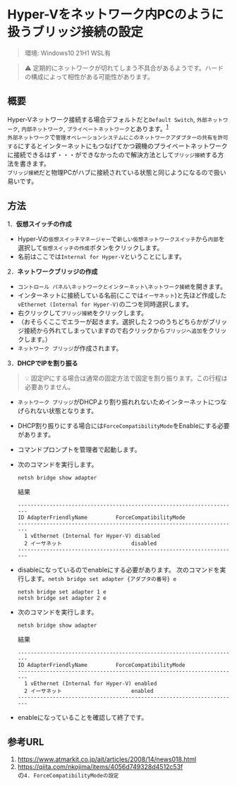 # Hyper-Vをネットワーク内PCのように扱うブリッジ接続の設定

> 環境: Windows10 21H1 WSL有  

> :warning: 定期的にネットワークが切れてしまう不具合があるようです。ハードの構成によって相性がある可能性があります。

## 概要

Hyper-Vネットワーク接続する場合デフォルトだと`Default Switch`, `外部ネットワーク`, `内部ネットワーク`, `プライベートネットワーク`とあります。<sup>[1](https://www.atmarkit.co.jp/ait/articles/2008/14/news018.html)</sup>  
`外部ネットワーク`で`管理オペレーションシステムにこのネットワークアダプターの共有を許可する`にするとインターネットにもつなげてかつ親機のプライベートネットワークに接続できるはず・・・ができなかったので解決方法として`ブリッジ接続`する方法を書きます。  
`ブリッジ接続`だと物理PCがハブに接続されている状態と同じようになるので扱い易いです。

## 方法

1．**仮想スイッチの作成**

- Hyper-Vの`仮想スイッチマネージャー`で`新しい仮想ネットワークスイッチ`から`内部`を選択して`仮想スイッチの作成`ボタンをクリックします。
- 名前はここでは`Internal for Hyper-V`ということにします。

2．**ネットワークブリッジの作成**

- `コントロール パネル\ネットワークとインターネット\ネットワーク接続`を開きます。
- インターネットに接続している名前(ここでは`イーサネット`)と先ほど作成した`vEthernet (Internal for Hyper-V)`の二つを同時選択します。
- 右クリックして`ブリッジ接続`をクリックします。
- （おそらくここでエラーが起きます。選択した２つのうちどちらかがブリッジ接続から外れてしまっていますので右クリックから`ブリッジへ追加`をクリックします。）
- `ネットワーク ブリッジ`が作成されます。

3．**DHCPでIPを割り振る**

> :bulb: 固定IPにする場合は通常の固定方法で固定を割り振ります。この行程は必要ありません。

- `ネットワーク ブリッジ`がDHCPより割り振れれないためインターネットにつなげられない状態となります。
- DHCP割り振りにする場合には`ForceCompatibilityMode`をEnableにする必要があります。
- コマンドプロンプトを管理者で起動します。

- 次のコマンドを実行します。

  ```bat: 管理者: コマンドプロンプト
  netsh bridge show adapter
  ```

  結果

  ```bat: 管理者: コマンドプロンプト
  ----------------------------------------------------------------------
  ID AdapterFriendlyName         ForceCompatibilityMode
  ----------------------------------------------------------------------
    1 vEthernet (Internal for Hyper-V) disabled
    2 イーサネット                      disabled
  ----------------------------------------------------------------------
  ```

- disableになっているのでenableにする必要があります。
  次のコマンドを実行します。`netsh bridge set adapter {アダプタの番号} e`

  ```bat: 管理者: コマンドプロンプト
  netsh bridge set adapter 1 e
  netsh bridge set adapter 2 e
  ```

- 次のコマンドを実行します。

  ```bat: 管理者: コマンドプロンプト
  netsh bridge show adapter
  ```

  結果

  ```bat: 管理者: コマンドプロンプト
  ----------------------------------------------------------------------
  ID AdapterFriendlyName         ForceCompatibilityMode
  ----------------------------------------------------------------------
    1 vEthernet (Internal for Hyper-V) enabled
    2 イーサネット                      enabled
  ----------------------------------------------------------------------
  ```

- enableになっていることを確認して終了です。

## 参考URL

1. https://www.atmarkit.co.jp/ait/articles/2008/14/news018.html
2. https://qiita.com/nkojima/items/4056d749328d4512c53f  
  の`4. ForceCompatibilityModeの設定`
